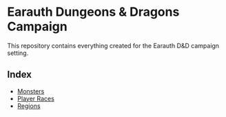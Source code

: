 # Earauth Dungeons & Dragons Campaign

This repository contains everything created for the Earauth D&D campaign setting.

## Index

- [Monsters](monsters)
- [Player Races](player_races/player_races.md)
- [Regions](regions)
